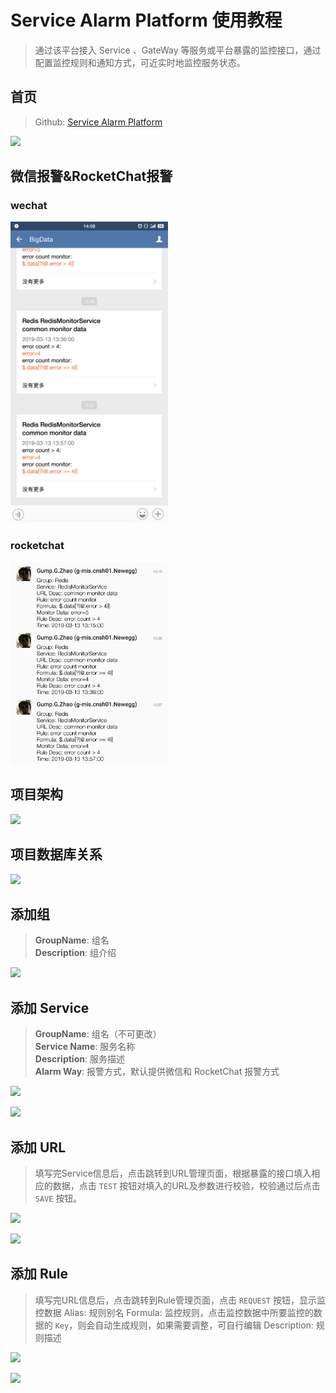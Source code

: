 # Service Alarm Platform 使用教程
> 通过该平台接入 Service 、GateWay 等服务或平台暴露的监控接口，通过配置监控规则和通知方式，可近实时地监控服务状态。

## 首页
> Github:  <a href="https://github.com/ngbdf/service-alarm-platform" target="_blank">Service Alarm Platform</a>

![](https://user-gold-cdn.xitu.io/2019/3/13/1697596a32916e42?w=1920&h=937&f=png&s=391442)

## 微信报警&RocketChat报警
### wechat

<img src="./docs/images/wechat-monitor.png" width="50%"/>

### rocketchat

<img src="./docs/images/rocketchat-monitor.png" width="50%"/>

## 项目架构

![](https://user-gold-cdn.xitu.io/2019/3/13/1697595a72eb5a71?w=952&h=509&f=png&s=19960)

## 项目数据库关系

![](https://user-gold-cdn.xitu.io/2019/3/13/1697595fb6433be9?w=958&h=569&f=png&s=10989)

## 添加组
> **GroupName**: 组名  
> **Description**: 组介绍

![](https://user-gold-cdn.xitu.io/2019/3/13/16975984f32ec3b6?w=1920&h=937&f=png&s=256888)


## 添加 Service
> **GroupName**: 组名（不可更改）  
> **Service Name**: 服务名称  
> **Description**: 服务描述  
> **Alarm Way**: 报警方式，默认提供微信和 RocketChat 报警方式

![](https://user-gold-cdn.xitu.io/2019/3/13/169759aa4a526018?w=1920&h=937&f=png&s=41967)

![](https://user-gold-cdn.xitu.io/2019/3/13/16975a02c524b597?w=1920&h=937&f=png&s=28974)

## 添加 URL
> 填写完Service信息后，点击跳转到URL管理页面，根据暴露的接口填入相应的数据，点击 ``TEST`` 按钮对填入的URL及参数进行校验，校验通过后点击 ``SAVE`` 按钮。

![](https://user-gold-cdn.xitu.io/2019/3/13/1697599cf3d25d61?w=1920&h=937&f=png&s=44361)

![](https://user-gold-cdn.xitu.io/2019/3/13/16975a058ee38197?w=1920&h=937&f=png&s=31345)

## 添加 Rule
> 填写完URL信息后，点击跳转到Rule管理页面，点击 ``REQUEST`` 按钮，显示监控数据
> Alias: 规则别名
> Formula: 监控规则，点击监控数据中所要监控的数据的 ``Key``，则会自动生成规则，如果需要调整，可自行编辑
> Description: 规则描述

![](https://user-gold-cdn.xitu.io/2019/3/13/16975a46849f1272?w=1920&h=937&f=png&s=51050)

![](https://user-gold-cdn.xitu.io/2019/3/13/16975a89c9b783c8?w=1920&h=937&f=png&s=32697)

